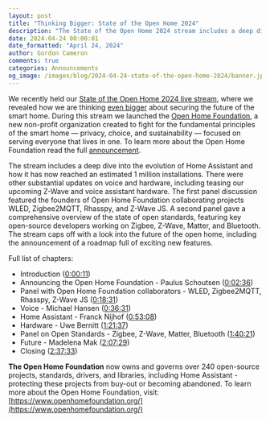 ```yaml
---
layout: post
title: "Thinking Bigger: State of the Open Home 2024"
description: "The State of the Open Home 2024 stream includes a deep dive into the evolution of Home Assistant, and how it has now reached an estimated 1 million installations."
date: 2024-04-24 00:00:01
date_formatted: "April 24, 2024"
author: Gordon Cameron
comments: true
categories: Announcements
og_image: /images/blog/2024-04-24-state-of-the-open-home-2024/banner.jpg
---
```


We recently held our [State of the Open Home 2024 live stream](https://www.youtube.com/live/oa__fLArsFk?si=PzlfiHLUYE6uAEq3), where we revealed how we are thinking [even bigger](/blog/2018/09/17/thinking-big/) about securing the future of the smart home. During this stream we launched the [Open Home Foundation](https://www.openhomefoundation.org/), a new non-profit organization created to fight for the fundamental principles of the smart home — privacy, choice, and sustainability — focused on serving everyone that lives in one. To learn more about the Open Home Foundation read the full [announcement](https://www.openhomefoundation.org/blog/announcing-the-open-home-foundation/).

The stream includes a deep dive into the evolution of Home Assistant and how it has now reached an estimated 1 million installations. There were other substantial updates on voice and hardware, including teasing our upcoming Z-Wave and voice assistant hardware. The first panel discussion featured the founders of Open Home Foundation collaborating projects WLED, Zigbee2MQTT, Rhasspy, and Z-Wave JS. A second panel gave a comprehensive overview of the state of open standards, featuring key open-source developers working on Zigbee, Z-Wave, Matter, and Bluetooth. The stream caps off with a look into the future of the open home, including the announcement of a roadmap full of exciting new features.

<lite-youtube videoid="oa__fLArsFk" videotitle="State of the Open Home 2024"></lite-youtube>

<!--more-->

Full list of chapters:

- Introduction ([0:00:11](https://www.youtube.com/watch?v=oa__fLArsFk&t=11s))
- Announcing the Open Home Foundation - Paulus Schoutsen ([0:02:36](https://www.youtube.com/watch?v=oa__fLArsFk&t=156s))
- Panel with Open Home Foundation collaborators - WLED, Zigbee2MQTT, Rhasspy, Z-Wave JS ([0:18:31](https://www.youtube.com/watch?v=oa__fLArsFk&t=1111s))
- Voice - Michael Hansen ([0:36:31](https://www.youtube.com/watch?v=oa__fLArsFk&t=2191s))
- Home Assistant - Franck Nijhof ([0:53:08](https://www.youtube.com/watch?v=oa__fLArsFk&t=3188s))
- Hardware - Uwe Bernitt ([1:21:37](https://www.youtube.com/watch?v=oa__fLArsFk&t=4897s))
- Panel on Open Standards - Zigbee, Z-Wave, Matter, Bluetooth ([1:40:21](https://www.youtube.com/watch?v=oa__fLArsFk&t=6021s))
- Future - Madelena Mak ([2:07:29](https://www.youtube.com/watch?v=oa__fLArsFk&t=7649s))
- Closing ([2:37:33](https://www.youtube.com/watch?v=oa__fLArsFk&t=9453s))

**The Open Home Foundation** now owns and governs over 240 open-source projects, standards, drivers, and libraries, including Home Assistant - protecting these projects from buy-out or becoming abandoned. To learn more about the Open Home Foundation, visit: [https://www.openhomefoundation.org/](https://www.openhomefoundation.org/)
